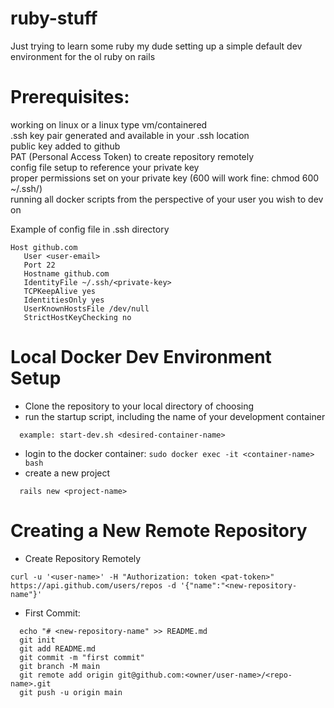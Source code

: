 # ruby-stuff
Just trying to learn some ruby my dude
setting up a simple default dev environment for the ol ruby on rails

# Prerequisites:
  working on linux or a linux type vm/containered   <br> 
  .ssh key pair generated and available in your .ssh location  <br> 
  public key added to github  <br> 
  PAT (Personal Access Token) to create repository remotely  <br> 
  config file setup to reference your private key  <br> 
  proper permissions set on your private key (600 will work fine: chmod 600 ~/.ssh/<private-key>)  <br> 
  running all docker scripts from the perspective of your user you wish to dev on  <br> 
  
Example of config file in .ssh directory
  
 ```
 Host github.com
    User <user-email>
    Port 22
    Hostname github.com
    IdentityFile ~/.ssh/<private-key>
    TCPKeepAlive yes
    IdentitiesOnly yes
    UserKnownHostsFile /dev/null
    StrictHostKeyChecking no
```
    
# Local Docker Dev Environment Setup

  
- Clone the repository to your local directory of choosing
- run the startup script, including the name of your development container
```
  example: start-dev.sh <desired-container-name>
```
- login to the docker container: 
``
  sudo docker exec -it <container-name> bash
``
- create a new project
```
  rails new <project-name>
```
  
# Creating a New Remote Repository
- Create Repository Remotely
```
curl -u '<user-name>' -H "Authorization: token <pat-token>" https://api.github.com/users/repos -d '{"name":"<new-repository-name"}'
```
- First Commit:
```
  echo "# <new-repository-name" >> README.md
  git init
  git add README.md
  git commit -m "first commit"
  git branch -M main
  git remote add origin git@github.com:<owner/user-name>/<repo-name>.git
  git push -u origin main
```
  
